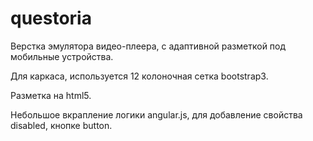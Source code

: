 # questoria

Верстка эмулятора видео-плеера, с адаптивной разметкой под мобильные устройства. 

Для каркаса, используется 12 колоночная сетка bootstrap3. 

Разметка на html5. 

Небольшое вкрапление логики angular.js, для добавление свойства disabled, кнопке button.
